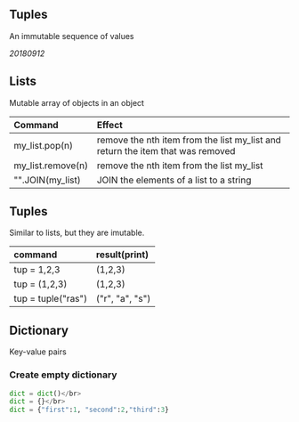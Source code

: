 ## Tuples
An immutable sequence of values


*20180912*

## Lists
Mutable array of objects in an object

| Command | Effect |
|:--|:--|
| my_list.pop(n) | remove the nth item from the list my_list and return the item that was removed |
| my_list.remove(n) | remove the nth item from the list my_list |
|"".JOIN(my_list) | JOIN the elements of a list to a string |

## Tuples
Similar to lists, but they are imutable.

| command | result(print) |
|:--|:--|
| tup = 1,2,3 | (1,2,3)|
| tup = (1,2,3) | (1,2,3) |
| tup = tuple("ras") | ("r", "a", "s")

## Dictionary
Key-value pairs
### Create empty dictionary
```py
dict = dict()</br>
dict = {}</br>
dict = {"first":1, "second":2,"third":3}
```
